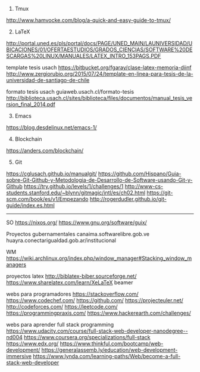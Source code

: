 1) Tmux

http://www.hamvocke.com/blog/a-quick-and-easy-guide-to-tmux/

2) LaTeX

http://portal.uned.es/pls/portal/docs/PAGE/UNED_MAIN/LAUNIVERSIDAD/UBICACIONES/01/OFERTAESTUDIOS/GRADOS_CIENCIAS/SOFTWARE%20DESCARGAS%20LINUX/MANUALES/LATEX_INTRO_153PAGS.PDF

template tesis usach
https://bitbucket.org/fgaray/clase-latex-memoria-diinf
http://www.zergiorubio.org/2015/07/24/template-en-linea-para-tesis-de-la-universidad-de-santiago-de-chile

formato tesis usach
guiaweb.usach.cl/formato-tesis
http://biblioteca.usach.cl/sites/biblioteca/files/documentos/manual_tesis_version_final_2014.pdf

3) Emacs

https://blog.desdelinux.net/emacs-1/

4) Blockchain

https://anders.com/blockchain/

5) Git

https://cglusach.github.io/manualgit/
https://github.com/Hispano/Guia-sobre-Git-Github-y-Metodologia-de-Desarrollo-de-Software-usando-Git-y-Github
https://try.github.io/levels/1/challenges/1
http://www-cs-students.stanford.edu/~blynn/gitmagic/intl/es/ch02.html
https://git-scm.com/book/es/v1/Empezando
http://rogerdudler.github.io/git-guide/index.es.html

---------------
SO
https://nixos.org/
https://www.gnu.org/software/guix/

Proyectos gubernamentales
canaima.softwarelibre.gob.ve
huayra.conectarigualdad.gob.ar/institucional

WM
https://wiki.archlinux.org/index.php/window_manager#Stacking_window_managers

proyectos latex
http://biblatex-biber.sourceforge.net/
https://www.sharelatex.com/learn/XeLaTeX
beamer

webs para programadores
https://stackoverflow.com/
https://www.codechef.com/
https://github.com/
https://projecteuler.net/
http://codeforces.com/
https://leetcode.com/
https://programmingpraxis.com/
https://www.hackerearth.com/challenges/

webs para aprender full stack programming
https://www.udacity.com/course/full-stack-web-developer-nanodegree--nd004
https://www.coursera.org/specializations/full-stack
https://www.edx.org/
https://www.thinkful.com/bootcamp/web-development/
https://generalassemb.ly/education/web-development-immersive
https://www.lynda.com/learning-paths/Web/become-a-full-stack-web-developer
